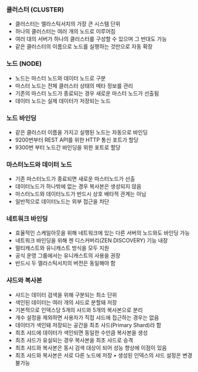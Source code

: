 ### 클러스터 (CLUSTER)
- 클러스터는 엘라스틱서치의 가장 큰 시스템 단위
- 하나의 클러스터는 여러 개의 노드로 이루어짐
- 여러 대의 서버가 하나의 클러스터를 구성할 수 있으며 그 반대도 가능
- 같은 클러스터의 이름으로 노드를 실행하는 것만으로 자동 확장

### 노드 (NODE)
- 노드는 마스터 노드와 데이터 노드로 구분
- 마스터 노드는 전체 클러스터 상태의 메타 정보를 관리
- 기존의 마스터 노드가 종료되는 경우 새로운 마스터 노드가 선출됨
- 데이터 노드는 실제 데이터가 저장되는 노드

### 노드 바인딩
- 같은 클러스터 이름을 가지고 실행된 노드는 자동으로 바인딩
- 9200번부터 REST API를 위한 HTTP 통신 포트가 할당
- 9300번 부터 노드간 바인딩을 위한 포트로 할당

### 마스터노드와 데이터 노드
- 기존 마스터노드가 종료되면 새로운 마스터노드가 선출
- 데이터노드가 하나밖에 없는 경우 복사본은 생성되지 않음
- 마스터노드와 데이터노드가 반드시 상호 배타적 관계는 아님
- 일반적으로 데이터노드는 외부 접근을 차단

### 네트워크 바인딩
- 효율적인 스케일아웃을 위해 네트워크에 있는 다른 서버의 노드와도 바인딩 가능
- 네트워크 바인딩을 위해 젠 디스커버리(ZEN DISCOVERY) 기능 내장
- 멀티캐스트와 유니캐스트 방식을 모두 지원
- 공식 운영 그룹에서는 유니캐스트의 사용을 권장
- 반드시 두 엘라스틱서치의 버전은 동일해야 함

### 샤드와 복사본
- 샤드는 데이터 검색을 위해 구분되는 최소 단위
- 색인된 데이터는 여러 개의 샤드로 분할돼 저장
- 기본적으로 인덱스당 5개의 샤드와 5개의 복사본으로 분리
- 개수 설정을 제외하면 사용자가 직접 샤드에 접근하는 경우는 없음
- 데이터가 색인돼 저장되는 공간을 최초 샤드(Primary Shard)라 함
- 최초 샤드에 데이터가 색인되면 동일한 수만큼 복사본을 생성
- 최초 샤드가 유실되는 경우 복사본을 최초 샤드로 승격
- 최초 샤드와 복사본은 동시 검색 대상이 되어 성능 향상에 이점이 있음
-  최초 샤드와 복사본은 서로 다른 노드에 저장
• 생성된 인덱스의 샤드 설정은 변경 불가능

